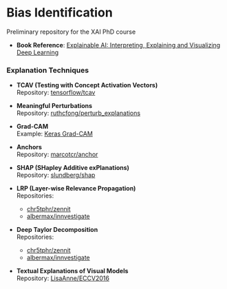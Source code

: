 # Bias Identification

Preliminary repository for the XAI PhD course

- **Book Reference**: [Explainable AI: Interpreting, Explaining and Visualizing Deep Learning](https://link.springer.com/book/10.1007/978-3-031-04083-2)

### Explanation Techniques

- **TCAV (Testing with Concept Activation Vectors)**  
  Repository: [tensorflow/tcav](https://github.com/tensorflow/tcav)

- **Meaningful Perturbations**  
  Repository: [ruthcfong/perturb_explanations](https://github.com/ruthcfong/perturb_explanations)

- **Grad-CAM**  
  Example: [Keras Grad-CAM](https://keras.io/examples/vision/grad_cam/)

- **Anchors**  
  Repository: [marcotcr/anchor](https://github.com/marcotcr/anchor)

- **SHAP (SHapley Additive exPlanations)**  
  Repository: [slundberg/shap](https://github.com/slundberg/shap)

- **LRP (Layer-wise Relevance Propagation)**  
  Repositories:  
  - [chr5tphr/zennit](https://github.com/chr5tphr/zennit)  
  - [albermax/innvestigate](https://github.com/albermax/innvestigate)

- **Deep Taylor Decomposition**  
  Repositories:  
  - [chr5tphr/zennit](https://github.com/chr5tphr/zennit)  
  - [albermax/innvestigate](https://github.com/albermax/innvestigate)

- **Textual Explanations of Visual Models**  
  Repository: [LisaAnne/ECCV2016](https://github.com/LisaAnne/ECCV2016)

